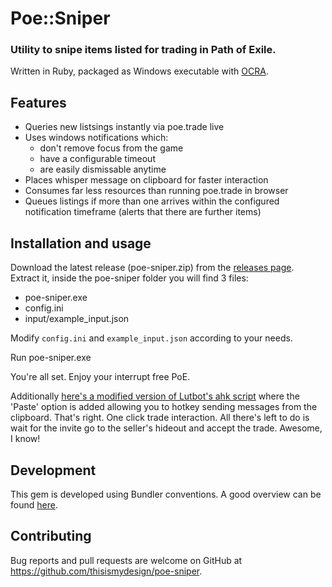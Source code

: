 # Poe::Sniper

### Utility to snipe items listed for trading in Path of Exile.

Written in Ruby, packaged as Windows executable with [OCRA](https://github.com/larsch/ocra/).

## Features

- Queries new listsings instantly via poe.trade live
- Uses windows notifications which:
  - don't remove focus from the game
  - have a configurable timeout
  - are easily dismissable anytime
- Places whisper message on clipboard for faster interaction
- Consumes far less resources than running poe.trade in browser
- Queues listings if more than one arrives within the configured notification timeframe (alerts that there are further items)

## Installation and usage

Download the latest release (poe-sniper.zip) from the [releases page](https://github.com/thisismydesign/poe-sniper/releases).
Extract it, inside the poe-sniper folder you will find 3 files:
- poe-sniper.exe
- config.ini
- input/example_input.json

Modify `config.ini` and `example_input.json` according to your needs.

Run poe-sniper.exe

You're all set. Enjoy your interrupt free PoE.

Additionally [here's a modified version of Lutbot's ahk script](https://github.com/thisismydesign/poe-lutbot-ahk) where the 'Paste' option is added allowing you to hotkey sending messages from the clipboard. That's right. One click trade interaction. All there's left to do is wait for the invite go to the seller's hideout and accept the trade. Awesome, I know!

## Development

This gem is developed using Bundler conventions. A good overview can be found [here](http://bundler.io/v1.14/guides/creating_gem.html).

## Contributing

Bug reports and pull requests are welcome on GitHub at https://github.com/thisismydesign/poe-sniper.
